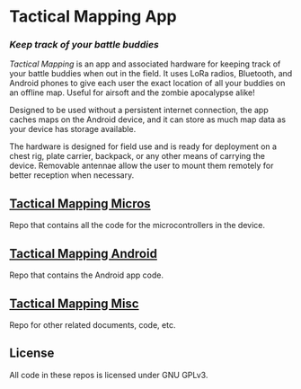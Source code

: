 # Tactical Mapping App
### _Keep track of your battle buddies_

_Tactical Mapping_ is an app and associated hardware for keeping track of your battle buddies when out in the field. It uses LoRa radios, Bluetooth, and Android phones to give each user the exact location of all your buddies on an offline map. Useful for airsoft and the zombie apocalypse alike!

Designed to be used without a persistent internet connection, the app caches maps on the Android device, and it can store as much map data as your device has storage available. 

The hardware is designed for field use and is ready for deployment on a chest rig, plate carrier, backpack, or any other means of carrying the device. Removable antennae allow the user to mount them remotely for better reception when necessary.

## [Tactical Mapping Micros]
Repo that contains all the code for the microcontrollers in the device. 

## [Tactical Mapping Android]
Repo that contains the Android app code.

## [Tactical Mapping Misc]
Repo for other related documents, code, etc.

## License
All code in these repos is licensed under GNU GPLv3.

   [Tactical Mapping Micros]: <https://github.com/andrewmcdan/Tactical_Mapping>
   [Tactical Mapping Android]: <https://github.com/andrewmcdan/Tactical_Mapping_Android>
   [Tactical Mapping Misc]: <https://github.com/andrewmcdan/Tactical_Mapping_Misc>
